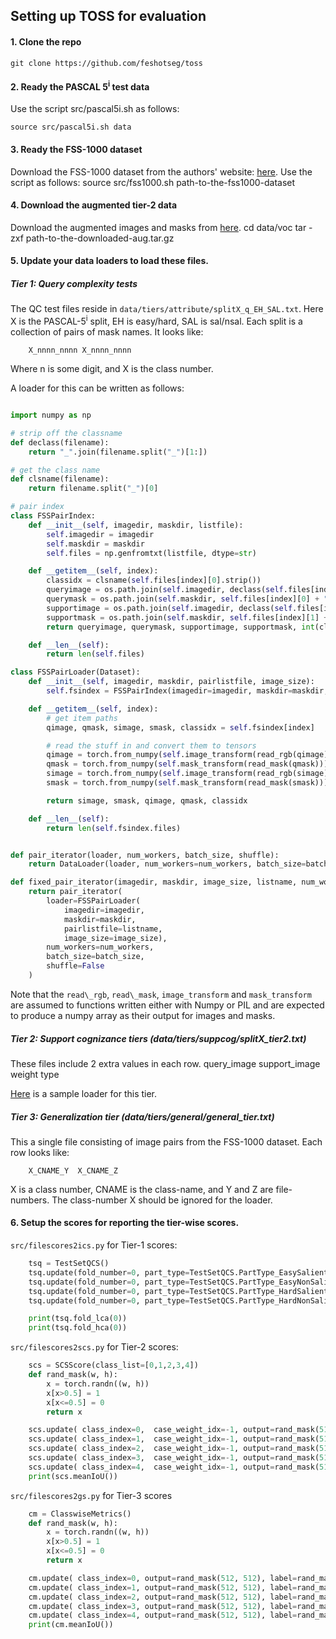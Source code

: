 ## Setting up TOSS for evaluation

#### 1. Clone the repo

	git clone https://github.com/feshotseg/toss

#### 2. Ready the PASCAL 5<sup>i</sup> test data
Use the script src/pascal5i.sh as follows:
	
	source src/pascal5i.sh data

#### 3. Ready the FSS-1000 dataset
 Download the FSS-1000 dataset from the authors' website: [here](https://drive.google.com/file/d/16TgqOeI_0P41Eh3jWQlxlRXG9KIqtMgI/view).
 Use the script as follows:
	source src/fss1000.sh path-to-the-fss1000-dataset

#### 4. Download the augmented tier-2 data
Download the augmented images and masks from [here](https://drive.google.com/file/d/12zq9R5WFBEtquryldjt9bJTyjdN0Jv96/view?usp=sharing).
	cd data/voc
	tar -zxf path-to-the-downloaded-aug.tar.gz

#### 5. Update your data loaders to load these files. 
##### Tier 1: Query complexity tests
The QC test files reside in ``data/tiers/attribute/splitX_q_EH_SAL.txt``. Here X is the PASCAL-5<sup>i</sup> split, EH is easy/hard, SAL is sal/nsal. 
Each split is a collection of pairs of mask names. It looks like:
```
	X_nnnn_nnnn	X_nnnn_nnnn
```
Where n is some digit, and X is the class number.

A loader for this can be written as follows:
```python

import numpy as np

# strip off the classname
def declass(filename):
	return "_".join(filename.split("_")[1:])

# get the class name
def clsname(filename):
	return filename.split("_")[0]

# pair index
class FSSPairIndex:
	def __init__(self, imagedir, maskdir, listfile):
		self.imagedir = imagedir
		self.maskdir = maskdir
		self.files = np.genfromtxt(listfile, dtype=str)

	def __getitem__(self, index):
		classidx = clsname(self.files[index][0].strip())
		queryimage = os.path.join(self.imagedir, declass(self.files[index][0]) + ".jpg")
		querymask = os.path.join(self.maskdir, self.files[index][0] + ".png")
		supportimage = os.path.join(self.imagedir, declass(self.files[index][1]) + ".jpg")
		supportmask = os.path.join(self.maskdir, self.files[index][1] + ".png")
		return queryimage, querymask, supportimage, supportmask, int(classidx)

	def __len__(self):
		return len(self.files)

class FSSPairLoader(Dataset):
	def __init__(self, imagedir, maskdir, pairlistfile, image_size):
		self.fsindex = FSSPairIndex(imagedir=imagedir, maskdir=maskdir, listfile=pairlistfile)

	def __getitem__(self, index):
		# get item paths
		qimage, qmask, simage, smask, classidx = self.fsindex[index]

		# read the stuff in and convert them to tensors
		qimage = torch.from_numpy(self.image_transform(read_rgb(qimage))).float()
		qmask = torch.from_numpy(self.mask_transform(read_mask(qmask))).float()
		simage = torch.from_numpy(self.image_transform(read_rgb(simage))).float()
		smask = torch.from_numpy(self.mask_transform(read_mask(smask))).float()

		return simage, smask, qimage, qmask, classidx

	def __len__(self):
		return len(self.fsindex.files)


def pair_iterator(loader, num_workers, batch_size, shuffle):
	return DataLoader(loader, num_workers=num_workers, batch_size=batch_size, shuffle=shuffle)

def fixed_pair_iterator(imagedir, maskdir, image_size, listname, num_workers, batch_size):
	return pair_iterator(
		loader=FSSPairLoader(
			imagedir=imagedir,
			maskdir=maskdir,
			pairlistfile=listname,
			image_size=image_size),
		num_workers=num_workers,
		batch_size=batch_size,
		shuffle=False
	)
```
Note that the `read\_rgb`, `read\_mask`, `image_transform` and `mask_transform` are assumed to functions written either with Numpy or PIL and are expected to produce a numpy array as their output for images and masks.


##### Tier 2: Support cognizance tiers (data/tiers/suppcog/splitX\_tier2.txt)
These files include 2 extra values in each row.
	query\_image support\_image weight type

[Here](https://github.com/fewshotseg/toss/blob/main/src/loader_tier2.py) is a sample loader for this tier.


##### Tier 3: Generalization tier (data/tiers/general/general\_tier.txt)
This a single file consisting of image pairs from the FSS-1000 dataset. Each row looks like:
```
	X_CNAME_Y  X_CNAME_Z
```
X is a class number, CNAME is the class-name, and Y and Z are file-numbers.
The class-number X should be ignored for the loader. 

#### 6. Setup the scores for reporting the tier-wise scores. 
`src/filescores2ics.py` for Tier-1 scores:
```python
	tsq = TestSetQCS()
    tsq.update(fold_number=0, part_type=TestSetQCS.PartType_EasySalient, mean_iou=0.5)
    tsq.update(fold_number=0, part_type=TestSetQCS.PartType_EasyNonSalient, mean_iou=0.35)
    tsq.update(fold_number=0, part_type=TestSetQCS.PartType_HardSalient, mean_iou=0.38)
    tsq.update(fold_number=0, part_type=TestSetQCS.PartType_HardNonSalient, mean_iou=0.13)

    print(tsq.fold_lca(0))
    print(tsq.fold_hca(0))
```

`src/filescores2scs.py` for Tier-2 scores:
```python
	scs = SCSScore(class_list=[0,1,2,3,4])
    def rand_mask(w, h):
        x = torch.randn((w, h))
        x[x>0.5] = 1
        x[x<=0.5] = 0
        return x

    scs.update( class_index=0,  case_weight_idx=-1, output=rand_mask(512, 512), label=rand_mask(512, 512))
    scs.update( class_index=1,  case_weight_idx=-1, output=rand_mask(512, 512), label=rand_mask(512, 512))
    scs.update( class_index=2,  case_weight_idx=-1, output=rand_mask(512, 512), label=rand_mask(512, 512))
    scs.update( class_index=3,  case_weight_idx=-1, output=rand_mask(512, 512), label=rand_mask(512, 512))
    scs.update( class_index=4,  case_weight_idx=-1, output=rand_mask(512, 512), label=rand_mask(512, 512))
    print(scs.meanIoU())
```

`src/filescores2gs.py` for Tier-3 scores
```python
	cm = ClasswiseMetrics()
    def rand_mask(w, h):
        x = torch.randn((w, h))
        x[x>0.5] = 1
        x[x<=0.5] = 0
        return x

    cm.update( class_index=0, output=rand_mask(512, 512), label=rand_mask(512, 512))
    cm.update( class_index=1, output=rand_mask(512, 512), label=rand_mask(512, 512))
    cm.update( class_index=2, output=rand_mask(512, 512), label=rand_mask(512, 512))
    cm.update( class_index=3, output=rand_mask(512, 512), label=rand_mask(512, 512))
    cm.update( class_index=4, output=rand_mask(512, 512), label=rand_mask(512, 512))
    print(cm.meanIoU())
```



<!--

Alternatively, use the following procedure
1. Download the Berkeley Augmented PASCAL VOC images.
i. Using the script from [here](https://github.com/kazuto1011/deeplab-pytorch/blob/master/scripts/setup_voc12.sh) download and setup the VOC 2012 dataset.
ii. Download the binary masks from [here](https://github.com/icoz69/CaNet/raw/master/Binary_map_aug.zip) to the VOC2012 directory. The final folder structure should look like:
	|-toss
	|--- data
		  |--- VOCdevkit
		  		|-- VOC2012
				|---Annotations
				|---Binary\_map\_aug
				|---ImageSets
				|---JPEGImages
				|---SegmentationClass
				|---SegmentationObject

3. Run the src/organizepascal5i.py file with the path to the VOC2012 folder as input.
	python src/organizepascal5i.py ./toss/data/VOCdevkit/VOC2012
-->



